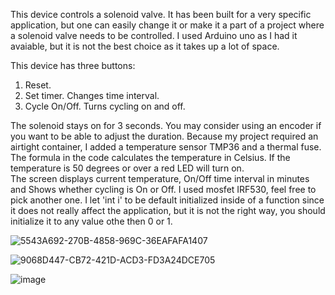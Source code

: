 This device controls a solenoid valve.
It has been built for a very specific application, but one can easily change it or make it a part of a project where a solenoid valve needs to be controlled.
I used Arduino uno as I had it avaiable, but it is not the best choice as it takes up a lot of space.

This device has three buttons:
1.	Reset. 
2.	Set timer. Changes time interval.
3.	Cycle On/Off. Turns cycling on and off.

The solenoid stays on for 3 seconds. You may consider using an encoder if you want to be able to adjust the duration.
Because my project required an airtight container, I added a temperature sensor TMP36 and a thermal fuse. The formula in the code calculates the temperature in Celsius.
If the temperature is 50 degrees or over a red LED will turn on.  
The screen displays current temperature, On/Off time interval in minutes and Shows whether cycling is On or Off. I used mosfet IRF530, feel free to pick another one.
I let 'int i' to be default initialized inside of a function since it does not really affect the application, but it is not the right way, you should initialize it to any value othe then 0 or 1.

![5543A692-270B-4858-969C-36EAFAFA1407](https://user-images.githubusercontent.com/86169204/181370868-7294cdc6-5df6-4b01-b90c-5644bd8b1f71.JPEG)

![9068D447-CB72-421D-ACD3-FD3A24DCE705](https://user-images.githubusercontent.com/86169204/181370910-16333c5f-62bc-442c-a540-c89820bbfd2e.JPEG)

![image](https://user-images.githubusercontent.com/86169204/181358164-69243fe1-f8c3-4ed5-b8df-6ba9a8855349.png)



